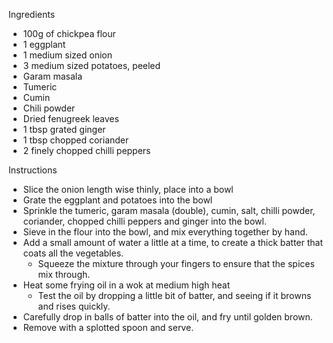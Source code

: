 Ingredients
- 100g of chickpea flour
- 1 eggplant
- 1 medium sized onion
- 3 medium sized potatoes, peeled
- Garam masala
- Tumeric 
- Cumin
- Chili powder
- Dried fenugreek leaves
- 1 tbsp grated ginger
- 1 tbsp chopped coriander 
- 2 finely chopped chilli peppers

Instructions
- Slice the onion length wise thinly, place into a bowl 
- Grate the eggplant and potatoes into the bowl 
- Sprinkle the tumeric, garam masala (double), cumin, salt, chilli powder, coriander, chopped chilli peppers and ginger into the bowl. 
- Sieve in the flour into the bowl, and mix everything together by hand. 
- Add a small amount of water a little at a time, to create a thick batter that coats all the vegetables. 
  - Squeeze the mixture through your fingers to ensure that the spices mix through. 
- Heat some frying oil in a wok at medium high heat
  - Test the oil by dropping a little bit of batter, and seeing if it browns and rises quickly. 
- Carefully drop in balls of batter into the oil, and fry until golden brown. 
- Remove with a splotted spoon and serve.
